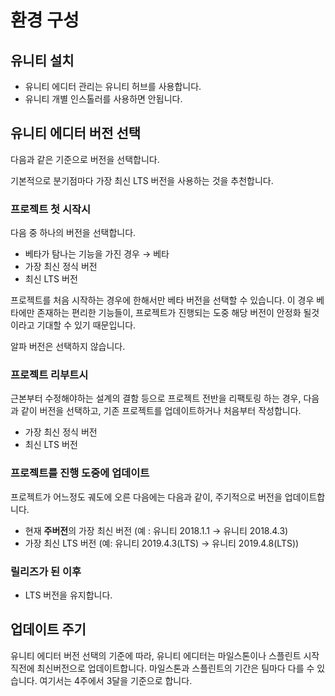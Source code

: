 # 환경 구성

## 유니티 설치

- 유니티 에디터 관리는 유니티 허브를 사용합니다.
- 유니티 개별 인스톨러를 사용하면 안됩니다.

## 유니티 에디터 버전 선택

다음과 같은 기준으로 버전을 선택합니다.

기본적으로 분기점마다 가장 최신 LTS 버전을 사용하는 것을 추천합니다.

### 프로젝트 첫 시작시

다음 중 하나의 버전을 선택합니다.

- 베타가 탐나는 기능을 가진 경우 → 베타
- 가장 최신 정식 버전
- 최신 LTS 버전

프로젝트를 처음 시작하는 경우에 한해서만 베타 버전을 선택할 수 있습니다. 이 경우 베타에만 존재하는 편리한 기능들이, 프로젝트가 진행되는 도중 해당 버전이 안정화 될것이라고 기대할 수 있기 때문입니다.

알파 버전은 선택하지 않습니다.

### 프로젝트 리부트시

근본부터 수정해야하는 설계의 결함 등으로 프로젝트 전반을 리팩토링 하는 경우, 다음과 같이 버전을 선택하고, 기존 프로젝트를 업데이트하거나 처음부터 작성합니다.

- 가장 최신 정식 버전
- 최신 LTS 버전

### 프로젝트를 진행 도중에 업데이트

프로젝트가 어느정도 궤도에 오른 다음에는 다음과 같이, 주기적으로 버전을 업데이트합니다.

- 현재 **주버전**의 가장 최신 버전 (예 : 유니티 2018.1.1 → 유니티 2018.4.3)
- 가장 최신 LTS 버전 (예: 유니티 2019.4.3(LTS) → 유니티 2019.4.8(LTS))

### 릴리즈가 된 이후

- LTS 버전을 유지합니다.

## 업데이트 주기

유니티 에디터 버전 선택의 기준에 따라, 유니티 에디터는 마일스톤이나 스플린트 시작 직전에 최신버전으로 업데이트합니다. 마일스톤과 스플린트의 기간은 팀마다 다를 수 있습니다. 여기서는 4주에서 3달을 기준으로 합니다.
